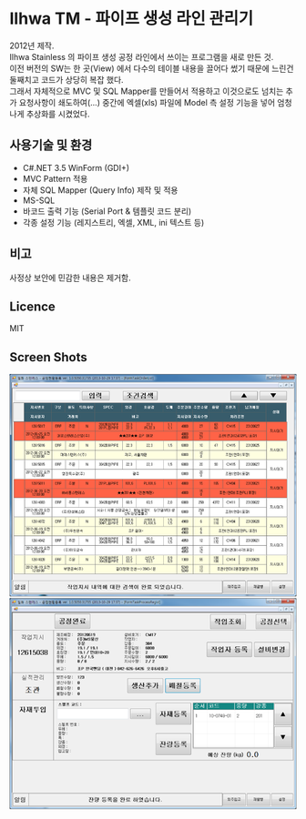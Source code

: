 # Ilhwa TM - 파이프 생성 라인 관리기
2012년 제작.  
Ilhwa Stainless 의 파이프 생성 공정 라인에서 쓰이는 프로그램을 새로 만든 것.  
이전 버전의 SW는 한 곳(View) 에서 다수의 테이블 내용을 끌어다 썼기 때문에 느린건 둘째치고 코드가 상당히 복잡 했다.  
그래서 자체적으로 MVC 및 SQL Mapper를 만들어서 적용하고 이것으로도 넘치는 추가 요청사항이 쇄도하여(...) 중간에 엑셀(xls) 파일에 Model 측 설정 기능을 넣어 엄청나게 추상화를 시켰었다.

## 사용기술 및 환경
* C#.NET 3.5 WinForm (GDI+)
* MVC Pattern 적용
* 자체 SQL Mapper (Query Info) 제작 및 적용
* MS-SQL
* 바코드 출력 기능 (Serial Port & 템플릿 코드 분리)
* 각종 설정 기능 (레지스트리, 엑셀, XML, ini 텍스트 등)

## 비고
사정상 보안에 민감한 내용은 제거함.

## Licence
MIT

## Screen Shots
![](https://github.com/thesoncriel/ilhwa.tm/blob/master/screenshots/001.png)
![](https://github.com/thesoncriel/ilhwa.tm/blob/master/screenshots/002.png)
